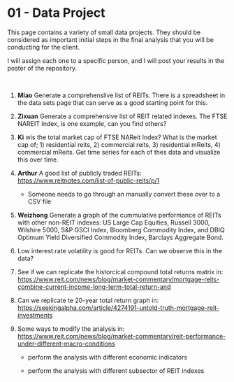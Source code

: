 01 - Data Project
================

This page contains a variety of small data projects. They should be
considered as important initial steps in the final analysis that you
will be conducting for the client.

I will assign each one to a specific person, and I will post your
results in the poster of the repository.

<br>

1.  **Miao** Generate a comprehenslive list of REITs. There is a
    spreadsheet in the data sets page that can serve as a good starting
    point for this.

2.  **Zixuan** Generate a comprehensive list of REIT related indexes.
    The FTSE NAREIT Index, is one example, can you find others?

3.  **Ki** wis the total market cap of FTSE NAReit Index? What is the
    market cap of; 1) residential reits, 2) commercial reits, 3)
    residential mReits, 4) commercial mReits. Get time series for each
    of thes data and visualize this over time.

4.  **Arthur** A good list of publicly traded REITs:
    <https://www.reitnotes.com/list-of-public-reits/p/1>
    
      - Someone needs to go through an manually convert these over to a
        CSV file

5.  **Weizhong** Generate a graph of the cummulative performance of
    REITs with other non-REIT indexes: US Large Cap Equities, Russell
    3000, Wilshire 5000, S\&P GSCI Index, Bloomberg Commodity Index, and
    DBIQ Optimum Yield Diversified Commodity Index, Barclays Aggregate
    Bond.

6.  Low interest rate volatility is good for REITs. Can we observe this
    in the data?

7.  See if we can replicate the historcical compound total returns
    matrix in:
    <https://www.reit.com/news/blog/market-commentary/mortgage-reits-combine-current-income-long-term-total-return-and>

8.  Can we replicate te 20-year total return graph in:
    <https://seekingalpha.com/article/4274191-untold-truth-mortgage-reit-investments>

9.  Some ways to modify the analysis in:
    <https://www.reit.com/news/blog/market-commentary/reit-performance-under-different-macro-conditions>
    
      - perform the analysis with different economic indicators
    
      - perform the analysis with different subsector of REIT indexes
